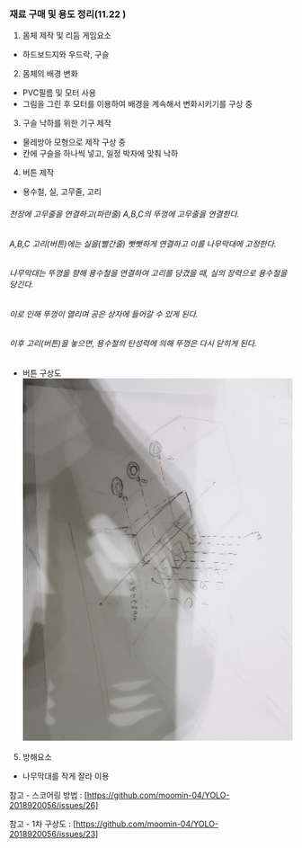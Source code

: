 ### 재료 구매 및 용도 정리(11.22 )
1. 몸체 제작 및 리듬 게임요소
- 하드보드지와 우드락, 구슬

2. 몸체의 배경 변화
- PVC필름 및 모터 사용
- 그림을 그린 후 모터를 이용하여 배경을 계속해서 변화시키기를 구상 중

3. 구슬 낙하를 위한 기구 제작
- 물레방아 모형으로 제작 구상 중
- 칸에 구슬을 하나씩 넣고, 일정 박자에 맞춰 낙하

4. 버튼 제작
- 용수철, 실, 고무줄, 고리
###### 천장에 고무줄을 연결하고(파란줄) A,B,C의 뚜껑에 고무줄을 연결한다.
###### A,B,C 고리(버튼)에는 실을(빨간줄) 빳빳하게 연결하고 이를 나무막대에 고정한다.
###### 나무막대는 뚜껑을 향해 용수철을 연결하여 고리를 당겼을 때, 실의 장력으로 용수철을 당긴다.
###### 이로 인해 뚜껑이 열리며 공은 상자에 들어갈 수 있게 된다.
###### 이후 고리(버튼)을 놓으면, 용수철의 탄성력에 의해 뚜껑은 다시 닫히게 된다.
- 버튼 구상도
![버튼 구상](./사진자료/1123.02.PNG)

5. 방해요소
- 나무막대를 작게 잘라 이용


참고 - 스코어링 방법 : [https://github.com/moomin-04/YOLO-2018920056/issues/26]

참고 - 1차 구상도 :
[https://github.com/moomin-04/YOLO-2018920056/issues/23]
